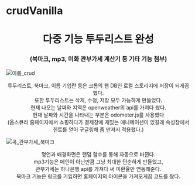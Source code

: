 # crudVanilla
<h1 align="center">다중 기능 투두리스트 완성</h1>
<h3 align="center">(북마크, mp3, 미화 관부가세 계산기 등 기타 기능 첨부)</h3>


![이름_crud](https://user-images.githubusercontent.com/64897060/150476131-06c584e6-0ea3-4509-b7e4-cc5fcfecae44.gif)


<div align="center">투두리스트, 북마크, 이름 기입란 등은 크롬의 웹 DB인 로컬 스토리지에 저장이 되게끔 했다.</div>
<div align="center">또한 투두리스트는 삭제, 수정, 저장 모두 가능하게 만들었다.</div>
<div align="center">현재 나오는 날짜와 지역은 openweather의 api를 가져다 썼다.</div>
<div align="center">현재 날짜와 시간을 나타내는 부분은 odometer.js를 사용했다</div>
<div align="center">(옵스큐라 홈페이지에서 쇼핑하다가 결제창에 재밌는 애니메이션이 있길래 속성창에서 힌트를 얻어 구글링해 좀 만져서 적용했다.)</div>







![곡_관부가세_북마크](https://user-images.githubusercontent.com/64897060/150475812-0d29302e-0ae0-47ff-9c93-d2df7a10222e.gif)

<div align="center">명언과 배경화면은 랜덤 함수를 통해 자동으로 바뀐다.</div>
<div align="center">mp3기능은 메인이 아닌만큼 그냥 최대한 단순하게 만들었고, </div>
<div align="center">관부가세는 하나은행 api를 가져다 써 미환율만 연동해준다.</div>
<div align="center">북마크 기능은 링크를 기입하면 홈페이지의 아이콘을 가져오게끔 코드를 짰다.</div>






